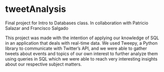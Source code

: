 # tweetAnalysis
Final project for Intro to Databases class. In collaboration with Patricio Salazar and Francisco Salgado

This project was made with the intention of applying our knowledge of SQL in an application that deals with real-time data. We used Tweepy, a Python library to communicate with Twitter’s API, and we were able to gather tweets about events and topics of our own interest to further analyze them using queries in SQL which we were able to reach very interesting insights about our respective subject matters.
